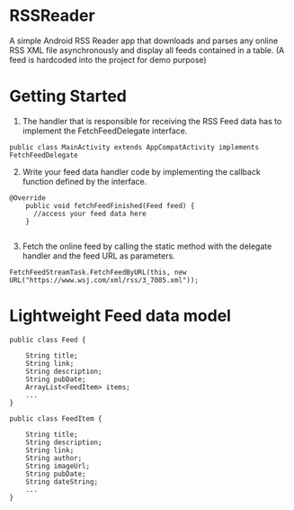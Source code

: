 # RSSReader

A simple Android RSS Reader app that downloads and parses any online RSS XML file asynchronously and display all feeds contained in a table. (A feed is hardcoded into the project for demo purpose)

# Getting Started

1. The handler that is responsible for receiving the RSS Feed data has to implement the FetchFeedDelegate interface.
```
public class MainActivity extends AppCompatActivity implements FetchFeedDelegate
```
2. Write your feed data handler code by implementing the callback function defined by the interface.

```
@Override
    public void fetchFeedFinished(Feed feed) {
      //access your feed data here
    }
    
```
3. Fetch the online feed by calling the static method with the delegate handler and the feed URL as parameters.
```
FetchFeedStreamTask.FetchFeedByURL(this, new URL("https://www.wsj.com/xml/rss/3_7085.xml"));
```
# Lightweight Feed data model

```
public class Feed {

    String title;
    String link;
    String description;
    String pubDate;
    ArrayList<FeedItem> items;
    ...
}
    
public class FeedItem {

    String title;
    String description;
    String link;
    String author;
    String imageUrl;
    String pubDate;
    String dateString;
    ...
}
    
```

